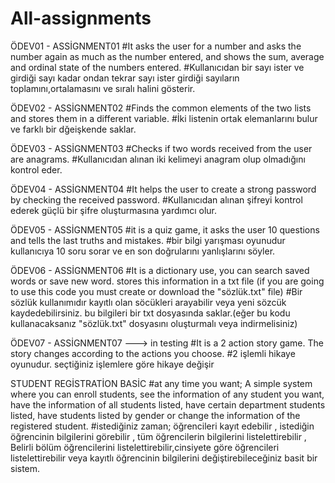 # All-assignments

ÖDEV01 - ASSİGNMENT01
#It asks the user for a number and asks the number again as much as the number entered, and shows the sum, average and ordinal state of the numbers entered.
#Kullanıcıdan bir sayı ister ve girdiği sayı kadar ondan tekrar sayı ister girdiği sayıların toplamını,ortalamasını ve sıralı halini gösterir.

ÖDEV02 - ASSİGNMENT02
#Finds the common elements of the two lists and stores them in a different variable.
#İki listenin ortak elemanlarını bulur ve farklı bir dğeişkende saklar.

ÖDEV03 - ASSİGNMENT03
#Checks if two words received from the user are anagrams.
#Kullanıcıdan alınan iki kelimeyi anagram olup olmadığını kontrol eder.

ÖDEV04 - ASSİGNMENT04
#It helps the user to create a strong password by checking the received password.
#Kullanıcıdan alınan şifreyi kontrol ederek güçlü bir şifre oluşturmasına yardımcı olur.

ÖDEV05 - ASSİGNMENT05
#it is a quiz game, it asks the user 10 questions and tells the last truths and mistakes.
#bir bilgi yarışması oyunudur kullanıcıya 10 soru sorar ve en son doğrularını yanlışlarını söyler.

ÖDEV06 - ASSİGNMENT06
#It is a dictionary use, you can search saved words or save new word. stores this information in a txt file (if you are going to use this code you must create or download the "sözlük.txt" file)
#Bir sözlük kullanımıdır kayıtlı olan söcükleri arayabilir veya yeni sözcük kaydedebilirsiniz. bu bilgileri bir txt dosyasında saklar.(eğer bu kodu kullanacaksanız "sözlük.txt" dosyasını oluşturmalı veya indirmelisiniz)

ÖDEV07 - ASSİGNMENT07 ---> in testing
#It is a 2 action story game. The story changes according to the actions you choose.
#2 işlemli hikaye oyunudur. seçtiğiniz işlemlere göre hikaye değişir

STUDENT REGİSTRATİON BASİC
#at any time you want; A simple system where you can enroll students, see the information of any student you want, have the information of all students listed, have certain department students listed, have students listed by gender or change the information of the registered student.
#istediğiniz zaman; öğrencileri kayıt edebilir , istediğin öğrencinin bilgilerini görebilir , tüm öğrencilerin bilgilerini listelettirebilir , Belirli bölüm öğrencilerini listelettirebilir,cinsiyete göre öğrencileri listelettirebilir veya kayıtlı öğrencinin bilgilerini değiştirebileceğiniz basit bir sistem.
